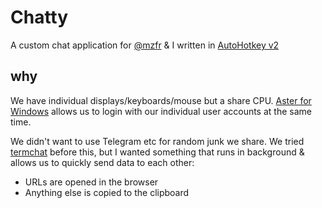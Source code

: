 # Chatty

A custom chat application for [@mzfr](https://github.com/mzfr) & I written in [AutoHotkey v2](https://www.autohotkey.com/v2/)

## why

We have individual displays/keyboards/mouse but a share CPU. [Aster for Windows](https://www.ibik.ru/) allows us to login with our individual user accounts at the same time.

<!-- ![](https://i.imgur.com/by3HpHl.png) -->

We didn't want to use Telegram etc for random junk we share. We tried [termchat](https://github.com/lemunozm/termchat/) before this, but I wanted something that runs in background & allows us to quickly send data to each other:

* URLs are opened in the browser
* Anything else is copied to the clipboard

